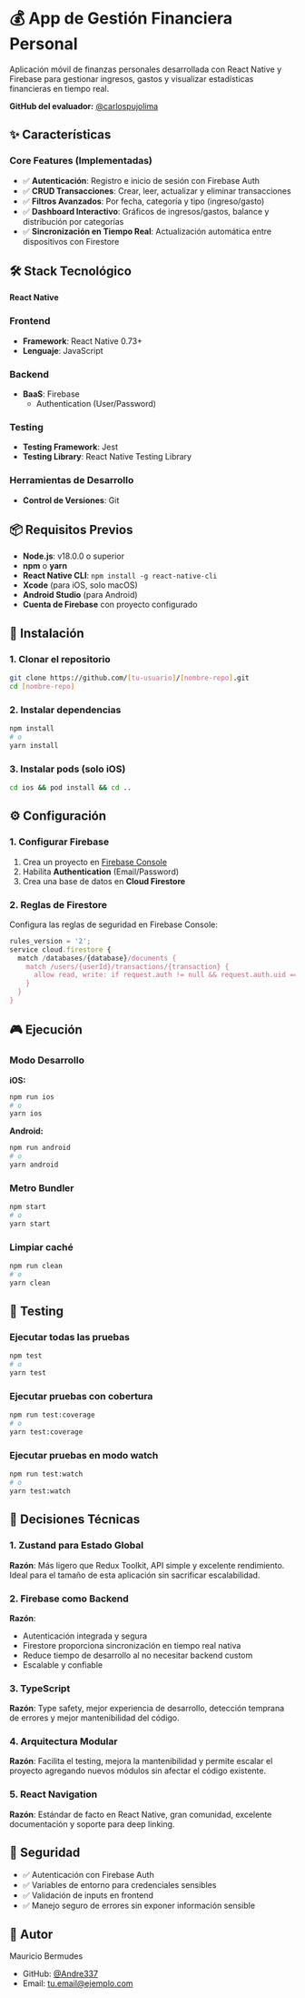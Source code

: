 # 💰 App de Gestión Financiera Personal

Aplicación móvil de finanzas personales desarrollada con React Native y Firebase para gestionar ingresos, gastos y visualizar estadísticas financieras en tiempo real.

**GitHub del evaluador:** [@carlospujolima](https://github.com/carlospujolima)

## ✨ Características

### Core Features (Implementadas)
- ✅ **Autenticación**: Registro e inicio de sesión con Firebase Auth
- ✅ **CRUD Transacciones**: Crear, leer, actualizar y eliminar transacciones
- ✅ **Filtros Avanzados**: Por fecha, categoría y tipo (ingreso/gasto)
- ✅ **Dashboard Interactivo**: Gráficos de ingresos/gastos, balance y distribución por categorías
- ✅ **Sincronización en Tiempo Real**: Actualización automática entre dispositivos con Firestore

## 🛠 Stack Tecnológico

**React Native**

### Frontend
- **Framework**: React Native 0.73+
- **Lenguaje**: JavaScript

### Backend
- **BaaS**: Firebase
  - Authentication (User/Password)

### Testing
- **Testing Framework**: Jest
- **Testing Library**: React Native Testing Library

### Herramientas de Desarrollo
- **Control de Versiones**: Git

## 📦 Requisitos Previos

- **Node.js**: v18.0.0 o superior
- **npm** o **yarn**
- **React Native CLI**: `npm install -g react-native-cli`
- **Xcode** (para iOS, solo macOS)
- **Android Studio** (para Android)
- **Cuenta de Firebase** con proyecto configurado

## 🚀 Instalación

### 1. Clonar el repositorio

```bash
git clone https://github.com/[tu-usuario]/[nombre-repo].git
cd [nombre-repo]
```

### 2. Instalar dependencias

```bash
npm install
# o
yarn install
```

### 3. Instalar pods (solo iOS)

```bash
cd ios && pod install && cd ..
```

## ⚙️ Configuración

### 1. Configurar Firebase

1. Crea un proyecto en [Firebase Console](https://console.firebase.google.com/)
2. Habilita **Authentication** (Email/Password)
3. Crea una base de datos en **Cloud Firestore**


### 2. Reglas de Firestore

Configura las reglas de seguridad en Firebase Console:

```javascript
rules_version = '2';
service cloud.firestore {
  match /databases/{database}/documents {
    match /users/{userId}/transactions/{transaction} {
      allow read, write: if request.auth != null && request.auth.uid == userId;
    }
  }
}
```

## 🎮 Ejecución

### Modo Desarrollo

**iOS:**
```bash
npm run ios
# o
yarn ios
```

**Android:**
```bash
npm run android
# o
yarn android
```

### Metro Bundler
```bash
npm start
# o
yarn start
```

### Limpiar caché
```bash
npm run clean
# o
yarn clean
```

## 🧪 Testing

### Ejecutar todas las pruebas
```bash
npm test
# o
yarn test
```

### Ejecutar pruebas con cobertura
```bash
npm run test:coverage
# o
yarn test:coverage
```

### Ejecutar pruebas en modo watch
```bash
npm run test:watch
# o
yarn test:watch
```

## 🎯 Decisiones Técnicas

### 1. Zustand para Estado Global
**Razón**: Más ligero que Redux Toolkit, API simple y excelente rendimiento. Ideal para el tamaño de esta aplicación sin sacrificar escalabilidad.

### 2. Firebase como Backend
**Razón**: 
- Autenticación integrada y segura
- Firestore proporciona sincronización en tiempo real nativa
- Reduce tiempo de desarrollo al no necesitar backend custom
- Escalable y confiable

### 3. TypeScript
**Razón**: Type safety, mejor experiencia de desarrollo, detección temprana de errores y mejor mantenibilidad del código.

### 4. Arquitectura Modular
**Razón**: Facilita el testing, mejora la mantenibilidad y permite escalar el proyecto agregando nuevos módulos sin afectar el código existente.

### 5. React Navigation
**Razón**: Estándar de facto en React Native, gran comunidad, excelente documentación y soporte para deep linking.

## 🔐 Seguridad

- ✅ Autenticación con Firebase Auth
- ✅ Variables de entorno para credenciales sensibles
- ✅ Validación de inputs en frontend
- ✅ Manejo seguro de errores sin exponer información sensible

## 👤 Autor

Mauricio Bermudes
- GitHub: [@Andre337](https://github.com/Andre337)
- Email: tu.email@ejemplo.com
